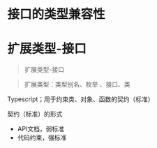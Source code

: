 # 接口的类型兼容性

# 扩展类型-接口

> 扩展类型-接口

> 扩展类型：类型别名、枚举 、接口、类

Typescript；用于约束类、对象、函数的契约（标准）

契约（标准）的形式
- API文档，弱标准
- 代码约束，强标准